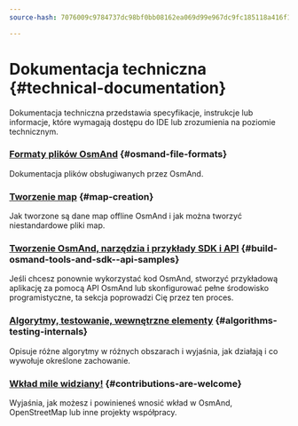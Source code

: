 ```yaml
---
source-hash: 7076009c9784737dc98bf0bb08162ea069d99e967dc9fc185118a416f1b22aa5

---
```

# Dokumentacja techniczna {#technical-documentation}

Dokumentacja techniczna przedstawia specyfikacje, instrukcje lub informacje, które wymagają dostępu do IDE lub zrozumienia na poziomie technicznym.

### [Formaty plików OsmAnd](./osmand-file-formats/index.md) {#osmand-file-formats}

Dokumentacja plików obsługiwanych przez OsmAnd.

### [Tworzenie map](./map-creation/index.md) {#map-creation}

Jak tworzone są dane map offline OsmAnd i jak można tworzyć niestandardowe pliki map.

### [Tworzenie OsmAnd, narzędzia i przykłady SDK i API](./build-osmand/index.md) {#build-osmand-tools-and-sdk--api-samples}

Jeśli chcesz ponownie wykorzystać kod OsmAnd, stworzyć przykładową aplikację za pomocą API OsmAnd lub skonfigurować pełne środowisko programistyczne, ta sekcja poprowadzi Cię przez ten proces.

### [Algorytmy, testowanie, wewnętrzne elementy](./algorithms/index.md) {#algorithms-testing-internals}

Opisuje różne algorytmy w różnych obszarach i wyjaśnia, jak działają i co wywołuje określone zachowanie.

### [Wkład mile widziany!](./contributions/index.md) {#contributions-are-welcome}

Wyjaśnia, jak możesz i powinieneś wnosić wkład w OsmAnd, OpenStreetMap lub inne projekty współpracy.